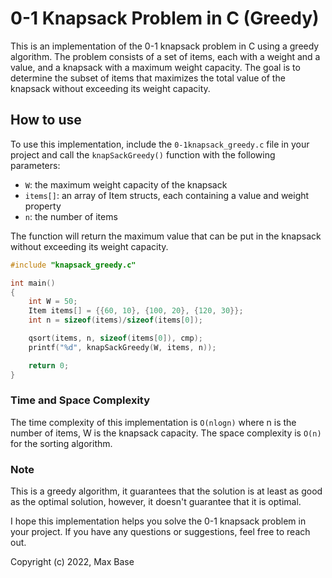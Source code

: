 # 0-1 Knapsack Problem in C (Greedy)

This is an implementation of the 0-1 knapsack problem in C using a greedy algorithm. The problem consists of a set of items, each with a weight and a value, and a knapsack with a maximum weight capacity. The goal is to determine the subset of items that maximizes the total value of the knapsack without exceeding its weight capacity.

## How to use

To use this implementation, include the `0-1knapsack_greedy.c` file in your project and call the `knapSackGreedy()` function with the following parameters:

- `W`: the maximum weight capacity of the knapsack
- `items[]`: an array of Item structs, each containing a value and weight property
- `n`: the number of items

The function will return the maximum value that can be put in the knapsack without exceeding its weight capacity.

```c
#include "knapsack_greedy.c"

int main()
{
    int W = 50;
    Item items[] = {{60, 10}, {100, 20}, {120, 30}};
    int n = sizeof(items)/sizeof(items[0]);

    qsort(items, n, sizeof(items[0]), cmp);
    printf("%d", knapSackGreedy(W, items, n));

    return 0;
}
```

### Time and Space Complexity

The time complexity of this implementation is `O(nlogn)` where n is the number of items, W is the knapsack capacity. The space complexity is `O(n)` for the sorting algorithm.

### Note

This is a greedy algorithm, it guarantees that the solution is at least as good as the optimal solution, however, it doesn't guarantee that it is optimal.

I hope this implementation helps you solve the 0-1 knapsack problem in your project. If you have any questions or suggestions, feel free to reach out.

Copyright (c) 2022, Max Base
